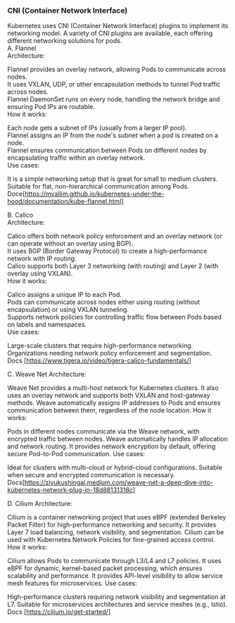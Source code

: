 ### CNI (Container Network Interface)  
Kubernetes uses CNI (Container Network Interface) plugins to implement its networking model. A variety of CNI plugins are available, each offering different networking solutions for pods.  
A. Flannel  
Architecture:  

Flannel provides an overlay network, allowing Pods to communicate across nodes.  
It uses VXLAN, UDP, or other encapsulation methods to tunnel Pod traffic across nodes.  
Flannel DaemonSet runs on every node, handling the network bridge and ensuring Pod IPs are routable.  
How it works:

Each node gets a subnet of IPs (usually from a larger IP pool).  
Flannel assigns an IP from the node's subnet when a pod is created on a node.  
Flannel ensures communication between Pods on different nodes by encapsulating traffic within an overlay network.  
Use cases:

It is a simple networking setup that is great for small to medium clusters.  
Suitable for flat, non-hierarchical communication among Pods.  
Doce[https://mvallim.github.io/kubernetes-under-the-hood/documentation/kube-flannel.html]


B. Calico  
Architecture:  

Calico offers both network policy enforcement and an overlay network (or can operate without an overlay using BGP).  
It uses BGP (Border Gateway Protocol) to create a high-performance network with IP routing.  
Calico supports both Layer 3 networking (with routing) and Layer 2 (with overlay using VXLAN).  
How it works:  

Calico assigns a unique IP to each Pod.  
Pods can communicate across nodes either using routing (without encapsulation) or using VXLAN tunneling.  
Supports network policies for controlling traffic flow between Pods based on labels and namespaces.  
Use cases:  

Large-scale clusters that require high-performance networking.  
Organizations needing network policy enforcement and segmentation.  
Docs [https://www.tigera.io/video/tigera-calico-fundamentals/]

C. Weave Net
Architecture:

Weave Net provides a multi-host network for Kubernetes clusters.
It also uses an overlay network and supports both VXLAN and host-gateway methods.
Weave automatically assigns IP addresses to Pods and ensures communication between them, regardless of the node location.
How it works:

Pods in different nodes communicate via the Weave network, with encrypted traffic between nodes.
Weave automatically handles IP allocation and network routing.
It provides network encryption by default, offering secure Pod-to-Pod communication.
Use cases:

Ideal for clusters with multi-cloud or hybrid-cloud configurations.
Suitable when secure and encrypted communication is necessary.
Docs[https://zivukushingai.medium.com/weave-net-a-deep-dive-into-kubernetes-network-plug-in-18d88131318c]


D. Cilium
Architecture:

Cilium is a container networking project that uses eBPF (extended Berkeley Packet Filter) for high-performance networking and security.
It provides Layer 7 load balancing, network visibility, and segmentation.
Cilium can be used with Kubernetes Network Policies for fine-grained access control.
How it works:

Cilium allows Pods to communicate through L3/L4 and L7 policies.
It uses eBPF for dynamic, kernel-based packet processing, which ensures scalability and performance.
It provides API-level visibility to allow service mesh features for microservices.
Use cases:

High-performance clusters requiring network visibility and segmentation at L7.
Suitable for microservices architectures and service meshes (e.g., Istio).
Docs [https://cilium.io/get-started/]
